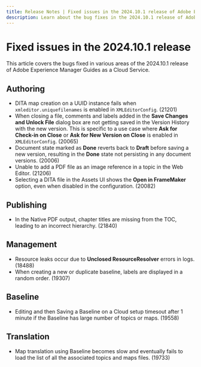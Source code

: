 ```yaml
---
title: Release Notes | Fixed issues in the 2024.10.1 release of Adobe Experience Manager Guides 
description: Learn about the bug fixes in the 2024.10.1 release of Adobe Experience Manager Guides as a Cloud Service.
---
```

# Fixed issues in the 2024.10.1 release

This article covers the bugs fixed in various areas of the 2024.10.1 release of Adobe Experience Manager Guides as a Cloud Service.

## Authoring

 - DITA map creation on a UUID instance fails when `xmleditor.uniquefilenames` is enabled in `XMLEditorConfig`. (21201)
 - When closing a file, comments and labels added in the **Save Changes and Unlock File** dialog box are not getting saved in the Version History with the new version. This is specific to a use case where **Ask for Check-in on Close** or **Ask for New Version on Close** is enabled in `XMLEditorConfig`. (20065)
 - Document state marked as **Done** reverts back to **Draft** before saving a new version, resulting in the **Done** state not persisting in any document versions. (20006)
 - Unable to add a PDF file as an image reference in a topic in the Web Editor. (21206)
- Selecting a DITA file in the Assets UI shows the **Open in FrameMaker** option, even when disabled in the configuration. (20082)

## Publishing

 - In the Native PDF output, chapter titles are missing from the TOC, leading to an incorrect hierarchy. (21840)

 
## Management

 - Resource leaks occur due to **Unclosed ResourceResolver** errors in logs. (18488)
 - When creating a new or duplicate baseline, labels are displayed in a random order. (19307)


## Baseline

 - Editing and then Saving a Baseline on a Cloud setup timesout after 1 minute if the Baseline has large number of topics or maps. (19558)

## Translation

 - Map translation using Baseline becomes slow and eventually fails to load the list of all the associated topics and maps files. (19733)